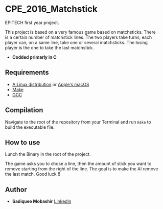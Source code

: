 # CPE_2016_Matchstick

EPITECH first year project.

This project is based on a very famous game based on matchsticks. There is a certain number of matchstick lines. The two players take turns; each player can, on a same line, take one or several matchsticks. The losing player is the one to take the last matchstick.

- **Codded primarly in C**

## Requirements

 - [A Linux distribution](https://en.wikipedia.org/wiki/Linux_distribution) or [Apple's macOS](https://en.wikipedia.org/wiki/MacOS)
 - [Make](https://www.gnu.org/software/make/)
 - [GCC](https://gcc.gnu.org/)

## Compilation

Navigate to the root of the repository from your Terminal and run `make` to build the executable file.

## How to use

Lunch the Binary in the root of the project.

The game asks you to chose a line, then the amount of stick you want to remove starting from the right of the line. The goal is to make the AI remove the last match. Good luck !!

## Author

* **Sadiquee Mobashir** [LinkedIn](https://www.linkedin.com/in/mobashir-sadiquee-aa429a145/)
